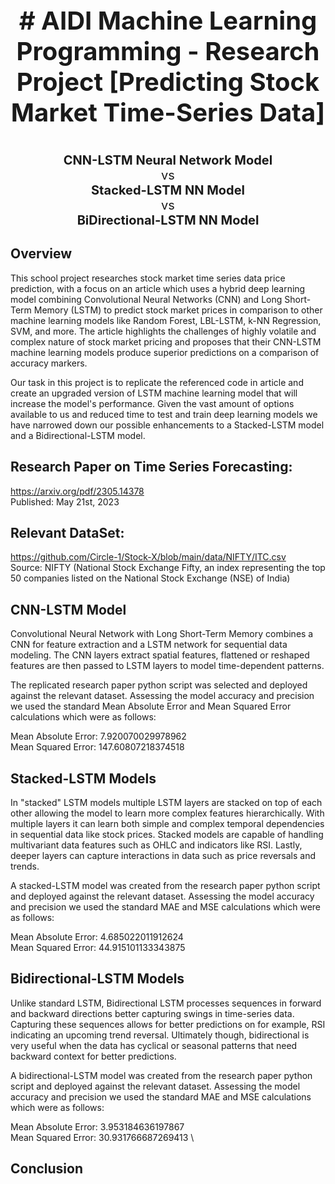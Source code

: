 <p align="center" style="font-size:40px; font-weight:bold;">
# AIDI Machine Learning Programming - Research Project [Predicting Stock Market Time-Series Data]
</p>

<p align="center" style="font-size:20px;">
<strong>CNN-LSTM Neural Network Model</strong><br>
vs <br>
<strong>Stacked-LSTM NN Model</strong><br>
vs <br>
<strong>BiDirectional-LSTM NN Model</strong>
</p>

## Overview
This school project researches stock market time series data price prediction, with a focus on an article which uses a hybrid deep learning model combining Convolutional Neural Networks (CNN) and Long Short-Term Memory (LSTM) to predict stock market prices in comparison to other machine learning models like Random Forest, LBL-LSTM, k-NN Regression, SVM, and more. The article highlights the challenges of highly volatile and complex nature of stock market pricing and proposes that their CNN-LSTM machine learning models produce superior predictions on a comparison of accuracy markers.  

Our task in this project is to replicate the referenced code in article and create an upgraded version of LSTM machine learning model that will increase the model's performance.  Given the vast amount of options available to us and reduced time to test and train deep learning models we have narrowed down our possible enhancements to a Stacked-LSTM model and a Bidirectional-LSTM model.  

## Research Paper on Time Series Forecasting:
https://arxiv.org/pdf/2305.14378   
Published: May 21st, 2023

## Relevant DataSet: 
https://github.com/Circle-1/Stock-X/blob/main/data/NIFTY/ITC.csv   
Source: NIFTY (National Stock Exchange Fifty, an index representing the top 50 companies listed on the National Stock Exchange (NSE) of India)

## CNN-LSTM Model
Convolutional Neural Network with Long Short-Term Memory combines a CNN for feature extraction and a LSTM network for sequential data modeling. The CNN layers extract spatial features, flattened or reshaped features are then passed to LSTM layers to model time-dependent patterns.    

The replicated research paper python script was selected and deployed against the relevant dataset.  Assessing the model accuracy and precision we used the standard Mean Absolute Error and Mean Squared Error calculations which were as follows:   

Mean Absolute Error: 7.920070029978962   
Mean Squared Error: 147.60807218374518   

## Stacked-LSTM Models
In "stacked" LSTM models multiple LSTM layers are stacked on top of each other allowing the model to learn more complex features hierarchically.  With multiple layers it can learn both simple and complex temporal dependencies in sequential data like stock prices. Stacked models are capable of handling multivariant data features such as OHLC and indicators like RSI.  Lastly, deeper layers can capture interactions in data such as price reversals and trends.  

A stacked-LSTM model was created from the research paper python script and deployed against the relevant dataset.  Assessing the model accuracy and precision we used the standard MAE and MSE calculations which were as follows:   

Mean Absolute Error: 4.685022011912624   
Mean Squared Error: 44.915101133343875 

## Bidirectional-LSTM Models
Unlike standard LSTM, Bidirectional LSTM processes sequences in forward and backward directions better capturing swings in time-series data.  Capturing these sequences allows for better predictions on for example, RSI indicating an upcoming trend reversal.  Ultimately though, bidirectional is very useful when the data has cyclical or seasonal patterns that need backward context for better predictions.  

A bidirectional-LSTM model was created from the research paper python script and deployed against the relevant dataset.  Assessing the model accuracy and precision we used the standard MAE and MSE calculations which were as follows:   

Mean Absolute Error: 3.953184636197867   
Mean Squared Error: 30.931766687269413    \

## Conclusion   









